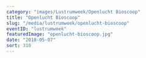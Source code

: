 ```yaml
---
category: "images/Lustrumweek/Openlucht Bioscoop"
title: "Openlucht Bioscoop"
slug: "/media/lustrumweek/openlucht-bioscoop"
eventID: "lustrumweek"
featuredImage: "openlucht-bioscoop.jpg"
date: "2018-05-07"
sort: 310
---
```

